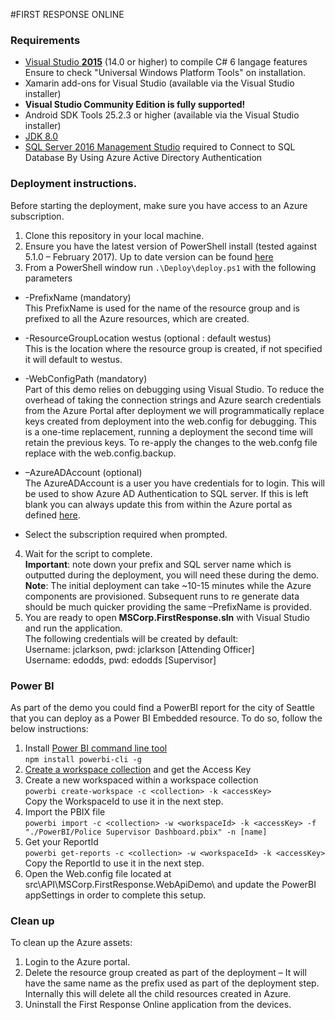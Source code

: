 #FIRST RESPONSE ONLINE

### Requirements

* [Visual Studio __2015__](https://www.visualstudio.com/en-us/products/vs-2015-product-editions.aspx) (14.0 or higher) to compile C# 6 langage features  
  Ensure to check "Universal Windows Platform Tools" on installation.
* Xamarin add-ons for Visual Studio (available via the Visual Studio installer)
* __Visual Studio Community Edition is fully supported!__
* Android SDK Tools 25.2.3 or higher (available via the Visual Studio installer)
* [JDK 8.0](http://www.oracle.com/technetwork/java/javase/downloads/jdk8-downloads-2133151.html)
* [SQL Server 2016 Management Studio](https://msdn.microsoft.com/library/mt238290.aspx) required to Connect to SQL Database By Using Azure Active Directory Authentication

### Deployment instructions.

Before starting the deployment, make sure you have access to an Azure subscription.

1. Clone this repository in your local machine.
2. Ensure you have the latest version of PowerShell install (tested against 5.1.0 – February 2017). Up to date version can be found [here](http://aka.ms/webpi-azps)
3. From a PowerShell window run `.\Deploy\deploy.ps1` with the following parameters
  * -PrefixName (mandatory)  
    This PrefixName is used for the name of the resource group and is prefixed to all the Azure resources, which are created.
  * -ResourceGroupLocation westus (optional : default westus)  
    This is the location where the resource group is created, if not specified it will default to westus.
  * -WebConfigPath (mandatory)  
    Part of this demo relies on debugging using Visual Studio. To reduce the overhead of taking the connection strings and Azure search credentials from the Azure Portal after deployment we will programmatically replace keys created from deployment into the web.config for debugging. This is a one-time replacement, running a deployment the second time will retain the previous keys. 
To re-apply the changes to the web.confg file replace with the web.config.backup.
  * –AzureADAccount (optional)  
    The AzureADAccount is a user you have credentials for to login. This will be used to show Azure AD Authentication to SQL server. 
If this is left blank you can always update this from within the Azure portal as defined [here](https://azure.microsoft.com/en-us/documentation/articles/sql-database-aad-authentication/).

  * Select the subscription required when prompted.
4. Wait for the script to complete.  
  **Important**: note down your prefix and SQL server name which is outputted during the deployment, you will need these during the demo.  
  **Note**: The initial deployment can take ~10-15 minutes while the Azure components are provisioned. Subsequent runs to re generate data should be much quicker providing the same –PrefixName is provided.
5. You are ready to open **MSCorp.FirstResponse.sln** with Visual Studio and run the application.  
  The following credentials will be created by default:  
  Username: jclarkson, pwd: jclarkson [Attending Officer]  
  Username: edodds, pwd: edodds [Supervisor]

### Power BI

As part of the demo you could find a PowerBI report for the city of Seattle that you can deploy as a Power BI Embedded resource. To do so, follow the below instructions:

1. Install [Power BI command line tool](https://github.com/Microsoft/PowerBI-Cli)  
  `npm install powerbi-cli -g`
2. [Create a workspace collection](https://docs.microsoft.com/en-us/azure/power-bi-embedded/power-bi-embedded-get-started) and get the Access Key
3. Create a new workspaced within a workspace collection  
  `powerbi create-workspace -c <collection> -k <accessKey>`  
  Copy the WorkspaceId to use it in the next step.
4. Import the PBIX file  
  `powerbi import -c <collection> -w <workspaceId> -k <accessKey> -f "./PowerBI/Police Supervisor Dashboard.pbix" -n [name]`  
5. Get your ReportId  
  `powerbi get-reports -c <collection> -w <workspaceId> -k <accessKey>`  
  Copy the ReportId to use it in the next step.
6. Open the Web.config file located at src\API\MSCorp.FirstResponse.WebApiDemo\ and update the PowerBI appSettings in order to complete this setup.

### Clean up

To clean up the Azure assets:

1. Login to the Azure portal.
2.  Delete the resource group created as part of the deployment – It will have the same name as the prefix used as part of the deployment step. Internally this will delete all the child resources created in Azure.
3.  Uninstall the First Response Online application from the devices. 


